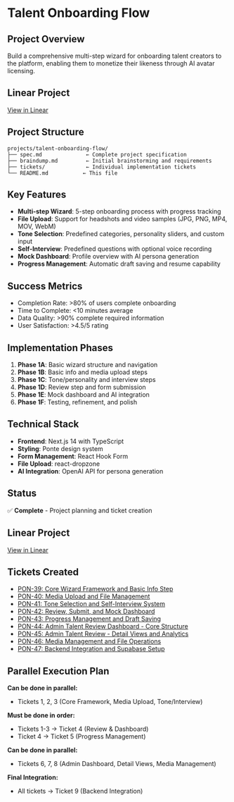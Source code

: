 # Talent Onboarding Flow

## Project Overview
Build a comprehensive multi-step wizard for onboarding talent creators to the platform, enabling them to monetize their likeness through AI avatar licensing.

## Linear Project
[View in Linear](https://linear.app/metresearch/project/talent-onboarding-flow-implementation-276dab39e16f)

## Project Structure
```
projects/talent-onboarding-flow/
├── spec.md              ← Complete project specification
├── braindump.md         ← Initial brainstorming and requirements
├── tickets/             ← Individual implementation tickets
└── README.md           ← This file
```

## Key Features
- **Multi-step Wizard**: 5-step onboarding process with progress tracking
- **File Upload**: Support for headshots and video samples (JPG, PNG, MP4, MOV, WebM)
- **Tone Selection**: Predefined categories, personality sliders, and custom input
- **Self-Interview**: Predefined questions with optional voice recording
- **Mock Dashboard**: Profile overview with AI persona generation
- **Progress Management**: Automatic draft saving and resume capability

## Success Metrics
- Completion Rate: >80% of users complete onboarding
- Time to Complete: <10 minutes average
- Data Quality: >90% complete required information
- User Satisfaction: >4.5/5 rating

## Implementation Phases
1. **Phase 1A**: Basic wizard structure and navigation
2. **Phase 1B**: Basic info and media upload steps
3. **Phase 1C**: Tone/personality and interview steps
4. **Phase 1D**: Review step and form submission
5. **Phase 1E**: Mock dashboard and AI integration
6. **Phase 1F**: Testing, refinement, and polish

## Technical Stack
- **Frontend**: Next.js 14 with TypeScript
- **Styling**: Ponte design system
- **Form Management**: React Hook Form
- **File Upload**: react-dropzone
- **AI Integration**: OpenAI API for persona generation

## Status
✅ **Complete** - Project planning and ticket creation

## Linear Project
[View in Linear](https://linear.app/metresearch/project/talent-onboarding-flow-implementation-276dab39e16f)

## Tickets Created
- [PON-39: Core Wizard Framework and Basic Info Step](https://linear.app/metresearch/issue/PON-39/core-wizard-framework-and-basic-info-step)
- [PON-40: Media Upload and File Management](https://linear.app/metresearch/issue/PON-40/media-upload-and-file-management)
- [PON-41: Tone Selection and Self-Interview System](https://linear.app/metresearch/issue/PON-41/tone-selection-and-self-interview-system)
- [PON-42: Review, Submit, and Mock Dashboard](https://linear.app/metresearch/issue/PON-42/review-submit-and-mock-dashboard)
- [PON-43: Progress Management and Draft Saving](https://linear.app/metresearch/issue/PON-43/progress-management-and-draft-saving)
- [PON-44: Admin Talent Review Dashboard - Core Structure](https://linear.app/metresearch/issue/PON-44/admin-talent-review-dashboard-core-structure)
- [PON-45: Admin Talent Review - Detail Views and Analytics](https://linear.app/metresearch/issue/PON-45/admin-talent-review-detail-views-and-analytics)
- [PON-46: Media Management and File Operations](https://linear.app/metresearch/issue/PON-46/media-management-and-file-operations)
- [PON-47: Backend Integration and Supabase Setup](https://linear.app/metresearch/issue/PON-47/backend-integration-and-supabase-setup)

## Parallel Execution Plan
**Can be done in parallel:**
- Tickets 1, 2, 3 (Core Framework, Media Upload, Tone/Interview)

**Must be done in order:**
- Tickets 1-3 → Ticket 4 (Review & Dashboard)
- Ticket 4 → Ticket 5 (Progress Management)

**Can be done in parallel:**
- Tickets 6, 7, 8 (Admin Dashboard, Detail Views, Media Management)

**Final Integration:**
- All tickets → Ticket 9 (Backend Integration) 
